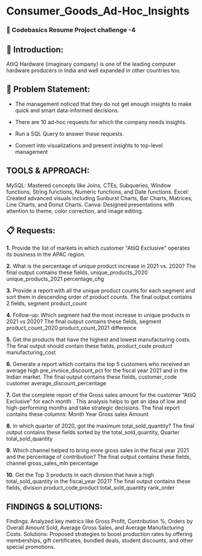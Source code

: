 # Consumer_Goods_Ad-Hoc_Insights

### 📄 Codebasics Resume Project challenge -4

## 👋 Introduction:
AtliQ Hardware (imaginary company) is one of the leading computer hardware producers in India and well expanded in other countries too.

## 📑 Problem Statement:
* The management noticed that they do not get enough insights to make quick and smart data-informed decisions.

* There are 10 ad-hoc requests for which the company needs insights.

* Run a SQL Query to answer these requests.

* Convert into visualizations and present insights to top-level management

## TOOLS & APPROACH:
MySQL: Mastered concepts like Joins, CTEs, Subqueries, Window functions, String functions, Numeric functions, and Date functions.
Excel: Created advanced visuals including Sunburst Charts, Bar Charts, Matrices, Line Charts, and Donut Charts.
Canva: Designed presentations with attention to theme, color correction, and image editing.

## 📋 Requests:
**1.** Provide the list of markets in which customer "AtliQ Exclusive" operates its business in the APAC region.

**2.** What is the percentage of unique product increase in 2021 vs. 2020? The final output contains these fields, unique_products_2020 unique_products_2021 percentage_chg

**3.** Provide a report with all the unique product counts for each segment and sort them in descending order of product counts. The final output contains 2 fields, segment product_count

**4.** Follow-up: Which segment had the most increase in unique products in 2021 vs 2020? The final output contains these fields, segment product_count_2020 product_count_2021 difference

**5.** Get the products that have the highest and lowest manufacturing costs. The final output should contain these fields, product_code product manufacturing_cost

**6.** Generate a report which contains the top 5 customers who received an average high pre_invoice_discount_pct for the fiscal year 2021 and in the Indian market. The final output contains these fields, customer_code customer average_discount_percentage

**7.** Get the complete report of the Gross sales amount for the customer “AtliQ Exclusive” for each month . This analysis helps to get an idea of low and high-performing months and take strategic decisions. The final report contains these columns: Month Year Gross sales Amount

**8.** In which quarter of 2020, got the maximum total_sold_quantity? The final output contains these fields sorted by the total_sold_quantity, Quarter total_sold_quantity

**9.** Which channel helped to bring more gross sales in the fiscal year 2021 and the percentage of contribution? The final output contains these fields, channel gross_sales_mln percentage

**10.** Get the Top 3 products in each division that have a high total_sold_quantity in the fiscal_year 2021? The final output contains these fields, division product_code,product total_sold_quantity rank_order

## FINDINGS & SOLUTIONS:
Findings: Analyzed key metrics like Gross Profit, Contribution %, Orders by Overall Amount Sold, Average Gross Sales, and Average Manufacturing Costs.
Solutions: Proposed strategies to boost production rates by offering memberships, gift certificates, bundled deals, student discounts, and other special promotions.

